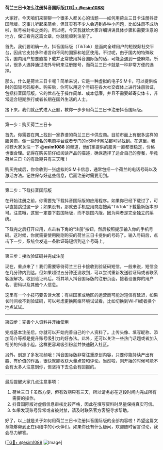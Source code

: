 **荷兰三日卡怎么注册抖音国际版[[TG💪+ @esim1088](https://t.me/s/esim1088)]**

大家好，今天咱们来聊聊一个很多人都关心的话题——如何用荷兰三日卡注册抖音国际版。这事儿听起来简单，但其实有不少人会遇到各种小问题，比如注册不成功啦，账号被封啦之类的。所以呢，今天我就给大家详细讲讲具体步骤和需要注意的地方，保证看完这篇文章，你就能顺利注册了。

首先，我们要明确一点，抖音国际版（TikTok）是面向全球用户的短视频社交平台，因此它支持多种语言和不同的国家和地区使用。不过呢，由于国内的特殊政策，国内用户想要直接下载并正常使用抖音国际版的话，可能会遇到一些麻烦。所以，很多人选择通过海外号码来注册账号，而荷兰三日卡就是一种非常方便的选择。

那么，什么是荷兰三日卡呢？简单来说，它是一种虚拟的电子SIM卡，可以提供临时的国际号码服务。购买后，你可以用这个号码在各大社交媒体上进行注册验证，包括抖音国际版。它的优点在于操作简单、成本低廉，并且不需要邮寄实体卡，非常适合短期旅行或者长期在国外生活的人士。

接下来，我们就正式进入正题，教你一步步用荷兰三日卡注册抖音国际版。

---

第一步：购买荷兰三日卡

首先，你需要在网上找到一家靠谱的荷兰三日卡供应商。目前市面上有很多这样的服务商，像一些知名的电商平台或者专门的eSIM卡网站都可以找到。在这里，我推荐大家关注一下 **@esim1088** 的频道，他们家提供的服务一直都很稳定，价格也很合理。记得在购买前仔细阅读产品的描述，确保选择了适合自己的套餐，毕竟荷兰三日卡的有效期只有三天哦！

购买完成后，你会收到一张虚拟的SIM卡信息，通常包括一个荷兰的电话号码以及激活方法。记住保存好这些信息，后面注册时需要用到。

---

第二步：下载抖音国际版

在开始注册之前，你需要先下载抖音国际版的应用程序。如果你已经下载过了，可以直接跳过这一步；如果没有，那就去手机应用商店搜索“TikTok”下载最新版本即可。注意哦，这里一定要下载国际版，而不是国内版，因为两者是完全独立的系统。

下载完之后打开应用，点击右下角的“注册”按钮，然后按照提示输入你的手机号码。这时候，你就需要使用刚刚购买的荷兰三日卡提供的号码了。输入号码后，点击下一步，系统会发送一条验证码短信到这个号码上。

---

第三步：接收验证码并完成注册

现在，重点来了！我们需要等待荷兰三日卡接收到验证码短信。一般来说，短信会在几分钟内到达，但如果超过五分钟还没收到，可以尝试重新发送验证码或者联系客服解决。收到验证码后，将其填入抖音国际版的注册页面，接着设置你的用户名、密码以及其他个人信息。

这里有一个小技巧要告诉大家：有些国家或地区的运营商可能对短信有延迟，如果长时间收不到验证码，可以考虑更换网络环境试试看，比如切换到Wi-Fi或者换个地点试试。

---

第四步：完善个人资料并开始使用

完成基本注册后，你就可以开始完善自己的个人资料了。上传头像、填写昵称、添加简介等都是提升账号吸引力的好办法。此外，还可以关注一些热门话题或者加入相关的兴趣小组，这样更容易吸引粉丝并快速融入社区。

另外，别忘了多发视频哦！抖音国际版非常注重原创内容，只要你能持续产出有趣、有价值的作品，很快就能收获大量点赞和评论。当然啦，刚开始的时候可能不会有太多人注意到你，但坚持下去总会有回报的。

---

最后提醒大家几点注意事项：

1. 荷兰三日卡虽然方便，但有效期只有三天，所以请务必在这段时间内完成所有需要的操作。
2. 抖音国际版对虚假信息审核比较严格，因此在填写资料时尽量保持真实可信。
3. 如果发现账号异常或者被封禁，请及时联系官方客服寻求帮助。

好了，以上就是关于如何用荷兰三日卡注册抖音国际版的全部内容啦！希望这篇文章能够帮到正在纠结中的小伙伴们。如果你还有什么疑问，欢迎随时留言讨论，我会尽力解答。

[[TG💪+ @esim1088](https://t.me/s/esim1088) ![Image](https://i.postimg.cc/4NQfJmqS/Snipaste-2025-05-13-00-14-12.png)]